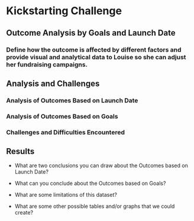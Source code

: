 # Kickstarting Challenge
## Outcome Analysis by Goals and Launch Date
### Define how the outcome is affected by different factors and provide visual and analytical data to Louise so she can adjust her fundraising campaigns. 
## Analysis and Challenges

### Analysis of Outcomes Based on Launch Date

### Analysis of Outcomes Based on Goals

### Challenges and Difficulties Encountered

## Results

- What are two conclusions you can draw about the Outcomes based on Launch Date?

- What can you conclude about the Outcomes based on Goals?

- What are some limitations of this dataset?

- What are some other possible tables and/or graphs that we could create?
